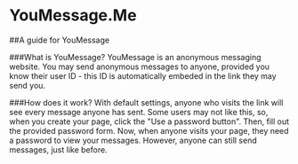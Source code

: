 # YouMessage.Me
##A guide for YouMessage

###What is YouMessage?
    YouMessage is an anonymous messaging website.  You may send anonymous messages to anyone, provided you know their user ID - this ID
    is automatically embeded in the link they may send you.  

###How does it work?
    With default settings, anyone who visits the link will see every message anyone has sent.  Some users may not like this, so, when you create
    your page, click the "Use a password button".  Then, fill out the provided password form.  Now, when anyone visits your page, they need a
    password to view your messages.  However, anyone can still send messages, just like before.
